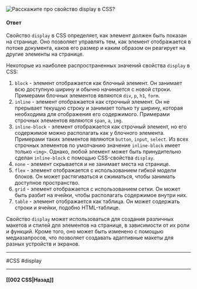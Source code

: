 ![Расскажите про свойство `display` в CSS?](https://youtu.be/xIGp2FCxqj0?t=436)

#### Ответ

Свойство `display` в CSS определяет, как элемент должен быть показан на странице. Оно позволяет управлять тем, как элемент отображается в потоке документа, каков его размер и каким образом он реагирует на другие элементы на странице.

Некоторые из наиболее распространенных значений свойства `display` в CSS:

1. `block` - элемент отображается как блочный элемент. Он занимает всю доступную ширину и обычно начинается с новой строки. Примерами блочных элементов являются `div`, `p`, `h1`, `form`.
2. `inline` - элемент отображается как строчный элемент. Он не прерывает текущую строку и занимает только ту ширину, которая необходима для отображения его содержимого. Примерами строчных элементов являются `span`, `a`, `img`.
3. `inline-block` - элемент отображается как строчный элемент, но его содержимое можно располагать как у блочного элемента. Примерами таких элементов являются `button`, `input`, `select`.
    Из всех строчных элементов по умолчанию значение `inline-block` имеет только `<img>`. Однако, любой элемент может быть принудительно сделан `inline-block` с помощью CSS-свойства `display`.
4. `none` - элемент скрывается и не занимает места на странице.
5. `flex` - элемент отображается с использованием гибкой модели блоков. Он может растягиваться и сжиматься, чтобы занимать доступное пространство.
6. `grid` - элемент отображается с использованием сетки. Он может быть разбит на ячейки, чтобы располагать содержимое внутри них.
7. `table` - элемент отображается как таблица. Он может содержать строки и ячейки, подобно HTML-таблице.

Свойство `display` может использоваться для создания различных макетов и стилей для элементов на странице, в зависимости от их роли и функций. Кроме того, оно может быть изменено с помощью медиазапросов, что позволяет создавать адаптивные макеты для разных устройств и экранов.

___
#CSS #display 

___

#### [[002 CSS|Назад]]